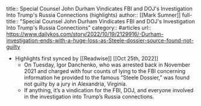 title:: Special Counsel John Durham Vindicates FBI and DOJ's Investigation Into Trump's Russia Connections (highlights)
author:: [[Mark Sumner]]
full-title:: "Special Counsel John Durham Vindicates FBI and DOJ's Investigation Into Trump's Russia Connections"
category:: #articles
url:: https://www.dailykos.com/story/2022/10/19/2129916/-Durham-investigation-ends-with-a-huge-loss-as-Steele-dossier-source-found-not-guilty

- Highlights first synced by [[Readwise]] [[Oct 25th, 2022]]
	- On Tuesday, Igor Danchenko, who was arrested back in November 2021 and charged with four counts of lying to the FBI concerning information he provided to the famous “Steele Dossier,” was found not guilty by a jury in Alexandria, Virginia.
	- If anything, it’s a vindication for the FBI, DOJ, and everyone involved in the investigation into Trump’s Russia connections.